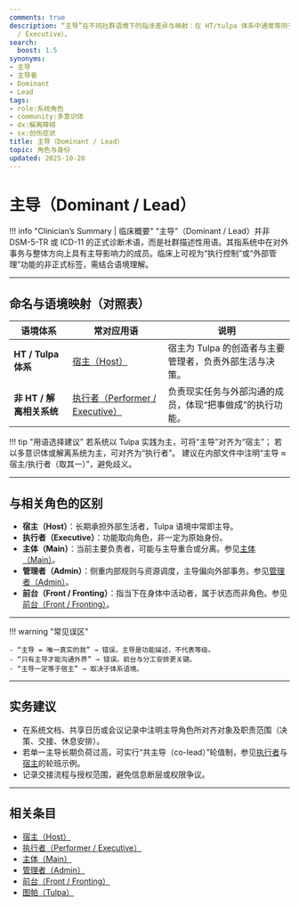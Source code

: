 ```yaml
---
comments: true
description: “主导”在不同社群语境下的指涉差异与映射：在 HT/tulpa 体系中通常等同于宿主（Host）；在非 HT 体系（如多意识体社群、解离相关系统）中多对应用语为执行者（Performer
  / Executive）。
search:
  boost: 1.5
synonyms:
- 主导
- 主导者
- Dominant
- Lead
tags:
- role:系统角色
- community:多意识体
- dx:解离障碍
- sx:创伤症状
title: 主导（Dominant / Lead）
topic: 角色与身份
updated: 2025-10-20
---
```


# 主导（Dominant / Lead）

!!! info "Clinician’s Summary | 临床概要"
    “主导”（Dominant / Lead）并非 DSM-5-TR 或 ICD-11 的正式诊断术语，而是社群描述性用语。其指系统中在对外事务与整体方向上具有主导影响力的成员。临床上可视为“执行控制”或“外部管理”功能的非正式标签，需结合语境理解。

---

## 命名与语境映射（对照表）

| 语境体系 | 常对应用语 | 说明 |
|-----------|--------------|------|
| **HT / Tulpa 体系** | [宿主（Host）](Host.md) | 宿主为 Tulpa 的创造者与主要管理者，负责外部生活与决策。 |
| **非 HT / 解离相关系统** | [执行者（Performer / Executive）](Performer-Executive.md) | 负责现实任务与外部沟通的成员，体现“把事做成”的执行功能。 |

!!! tip "用语选择建议"
    若系统以 Tulpa 实践为主，可将“主导”对齐为“宿主”；
    若以多意识体或解离系统为主，可对齐为“执行者”。
    建议在内部文件中注明“主导 ≈ 宿主/执行者（取其一）”，避免歧义。

---

## 与相关角色的区别

- **宿主（Host）**：长期承担外部生活者，Tulpa 语境中常即主导。
- **执行者（Executive）**：功能取向角色，非一定为原始身份。
- **主体（Main）**：当前主要负责者，可能与主导重合或分离。参见[主体（Main）](Main.md)。
- **管理者（Admin）**：侧重内部规则与资源调度，主导偏向外部事务。参见[管理者（Admin）](Admin.md)。
- **前台（Front / Fronting）**：指当下在身体中活动者，属于状态而非角色。参见[前台（Front / Fronting）](Front-Fronting.md)。

---

!!! warning "常见误区"

    - “主导 = 唯一真实的我” → 错误。主导是功能描述，不代表等级。
    - “只有主导才能沟通外界” → 错误。前台与分工安排更关键。
    - “主导一定等于宿主” → 取决于体系语境。

---

## 实务建议

- 在系统文档、共享日历或会议记录中注明主导角色所对齐对象及职责范围（决策、交接、休息安排）。
- 若单一主导长期负荷过高，可实行“共主导（co-lead）”轮值制，参见[执行者](Performer-Executive.md)与[宿主](Host.md)的轮班示例。
- 记录交接流程与授权范围，避免信息断层或权限争议。

---

## 相关条目

- [宿主（Host）](Host.md)
- [执行者（Performer / Executive）](Performer-Executive.md)
- [主体（Main）](Main.md)
- [管理者（Admin）](Admin.md)
- [前台（Front / Fronting）](Front-Fronting.md)
- [图帕（Tulpa）](Tulpa.md)